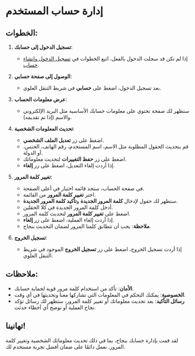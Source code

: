 # إدارة حساب المستخدم

## الخطوات:

1. **تسجيل الدخول إلى حسابك**:

   - إذا لم تكن قد سجلت الدخول بالفعل، اتبع الخطوات في [تسجيل الدخول وإنشاء حساب](login-signup.md).

2. **الوصول إلى صفحة حسابي**:

   - بعد تسجيل الدخول، اضغط على **حسابي** في شريط التنقل العلوي.

3. **عرض معلومات الحساب**:

   - ستظهر لك صفحة تحتوي على معلومات حسابك الأساسية مثل البريد الإلكتروني والاسم (إذا تم تقديمه).

4. **تحديث المعلومات الشخصية**:

   - اضغط على زر **تعديل الملف الشخصي**.
   - قم بتحديث الحقول المطلوبة مثل الاسم، اسم المستخدم، رقم الهاتف، الجنس، أو الدولة.
   - اضغط على زر **حفظ التغييرات** لتحديث معلوماتك.
   - إذا أردت إلغاء التعديل، اضغط على زر **إلغاء**.

5. **تغيير كلمة المرور**:

   - في صفحة الحساب، ستجد قائمة اختيار في أعلى الصفحة.
   - اختر **تغيير كلمة المرور** من القائمة.
   - ستظهر لك حقول لإدخال **كلمة المرور الجديدة** و**تأكيد كلمة المرور الجديدة**.
   - أدخل كلمة المرور الجديدة في كلا الحقلين.
   - اضغط على **تغيير كلمة المرور** لتحديث كلمة المرور.
   - إذا أردت إلغاء العملية، اضغط على زر **إلغاء**.
   - **ملاحظة**: يجب أن تتطابق كلمتا المرور لضمان التحديث بنجاح.

6. **تسجيل الخروج**:

   - إذا أردت تسجيل الخروج، اضغط على زر **تسجيل الخروج** الموجود في شريط التنقل العلوي.

## ملاحظات:

- **الأمان**: تأكد من استخدام كلمة مرور قوية لحماية حسابك.
- **الخصوصية**: يمكنك التحكم في المعلومات التي تشاركها معنا وتحديثها في أي وقت.
- **رسائل التأكيد**: بعد تحديث معلوماتك أو تغيير كلمة المرور، ستظهر لك رسائل تؤكد نجاح العملية أو توضح أي أخطاء حدثت.

## تهانينا!

لقد قمت بإدارة حسابك بنجاح، بما في ذلك تحديث معلوماتك الشخصية وتغيير كلمة المرور. نعمل دائمًا على ضمان أفضل تجربة مستخدم لك.